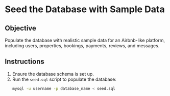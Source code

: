 # Seed the Database with Sample Data

## Objective
Populate the database with realistic sample data for an Airbnb-like platform, including users, properties, bookings, payments, reviews, and messages.

## Instructions
1. Ensure the database schema is set up.
2. Run the `seed.sql` script to populate the database:
   ```bash
   mysql -u username -p database_name < seed.sql
